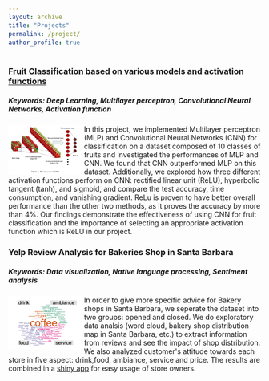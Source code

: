 ```yaml
---
layout: archive
title: "Projects"
permalink: /project/
author_profile: true
---
```


### [Fruit Classification based on various models and activation functions](/files/FruitClassification.pdf)
##### Keywords: Deep Learning, Multilayer perceptron, Convolutional Neural Networks, Activation function
<img align="left" src="/images/fruit.jpg" style="width:30%">

In this project, we implemented Multilayer perceptron (MLP) and Convolutional Neural Networks (CNN) for classification on a dataset composed of 10 classes of fruits and investigated the performances of MLP and CNN. We found that CNN outperformed MLP on this dataset. Additionally, we explored how three different activation functions perform on CNN: rectified linear unit (ReLU), hyperbolic tangent (tanh), and sigmoid, and compare the test accuracy, time consumption, and vanishing gradient. ReLu is proven to have better overall performance than the other two methods, as it proves the accuracy by more than 4%. Our findings demonstrate the effectiveness of using CNN for fruit classification and the importance of selecting an appropriate activation function which is ReLU in our project.



### Yelp Review Analysis for Bakeries Shop in Santa Barbara
##### Keywords: Data visualization, Native language processing, Sentiment analysis
<img align="left" src="/images/reviews.jpg" style="width:30%">

In order to give more specific advice for Bakery shops in Santa Barbara, we seperate the dataset into two groups: opened and closed. We do exploratory data analsis (word cloud, bakery shop distribution map in Santa Barbara, etc.) to extract information from reviews and see the impact of shop distribution. We also analyzed customer's attitude towards each store in five aspect: drink,food, ambiance, service and price. The results are combined in a [shiny app](https://niharika-chunduru.shinyapps.io/Yelp-Bakeries-Analysis) for easy usage of store owners.


